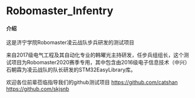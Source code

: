 # Robomaster_Infentry

#### 介绍
这是济宁学院Robomaster凌云战队步兵研发的测试项目

来自2017级电气工程及其自动化专业的韩曜光主持研发，任步兵组组长，这个测试项目为Robomaster2020赛季专用，其中包含由2016级电子信息技术（中兴）石朝霖为凌云战队的队长研发的STM32EasyLibrary库。

欢迎各位前辈莅临指导我们的github测试项目   https://github.com/catshan
                                        https://github.com/skjsnb
